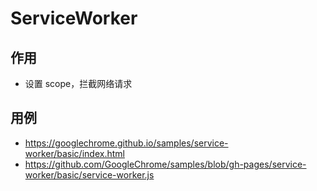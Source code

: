 # ServiceWorker

## 作用

- 设置 scope，拦截网络请求

## 用例

- https://googlechrome.github.io/samples/service-worker/basic/index.html
- https://github.com/GoogleChrome/samples/blob/gh-pages/service-worker/basic/service-worker.js